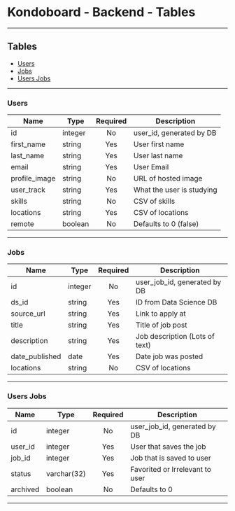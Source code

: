 # Kondoboard - Backend - Tables

*** ***

## Tables
- [Users](#Users)
- [Jobs](#Jobs)
- [Users Jobs](#Users-Jobs)

*** ***

### Users

| Name          | Type    | Required | Description                  |
|---------------|---------|:--------:|------------------------------|
| id            | integer |    No    | user_id, generated by DB     |
| first_name    | string  |    Yes   | User first name              |
| last_name     | string  |    Yes   | User last name               |
| email         | string  |    Yes   | User Email                   |
| profile_image | string  |    No    | URL of hosted image          |
| user_track    | string  |    Yes   | What the user is studying    |
| skills        | string  |    No    | CSV of skills                |
| locations     | string  |    Yes   | CSV of locations             |
| remote        | boolean |    No    | Defaults to 0 (false)        |


*** ***

### Jobs

| Name           | Type    | Required | Description                    |
|----------------|---------|:--------:|--------------------------------|
| id             | integer |    No    | user_job_id, generated by DB   |
| ds_id          | string  |    Yes   | ID from Data Science DB        |
| source_url     | string  |    Yes   | Link to apply at               |
| title          | string  |    Yes   | Title of job post              |
| description    | string  |    Yes   | Job description (Lots of text) |
| date_published | date    |    Yes   | Date job was posted            |
| locations      | string  |    No    | CSV of locations               |

*** ***

### Users Jobs

| Name     | Type        | Required | Description                                          |
|----------|-------------|:--------:|------------------------------------------------------|
| id       | integer     |    No    | user_job_id, generated by DB                         |
| user_id  | integer     |    Yes   | User that saves the job                              |
| job_id   | integer     |    Yes   | Job that is saved to user                            |
| status   | varchar(32) |    Yes   | Favorited or Irrelevant to user                      |
| archived | boolean     |    No    | Defaults to 0                                        |

*** ***
